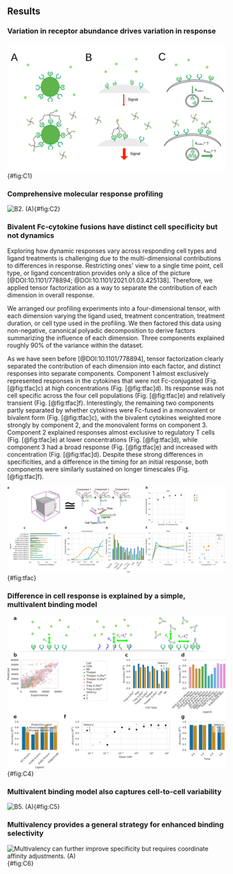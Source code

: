 ## Results

### Variation in receptor abundance drives variation in response

![**Possible effects of bivalent Fc-cytokine formats.**](./output/figureC1.svg){#fig:C1}

### Comprehensive molecular response profiling

![**B2.** (A)](./output/figureC2.svg){#fig:C2}

### Bivalent Fc-cytokine fusions have distinct cell specificity but not dynamics

Exploring how dynamic responses vary across responding cell types and ligand treatments is challenging due to the multi-dimensional contributions to differences in response. Restricting ones' view to a single time point, cell type, or ligand concentration provides only a slice of the picture [@DOI:10.1101/778894; @DOI:10.1101/2021.01.03.425138]. Therefore, we applied tensor factorization as a way to separate the contribution of each dimension in overall response.

We arranged our profiling experiments into a four-dimensional tensor, with each dimension varying the ligand used, treatment concentration, treatment duration, or cell type used in the profiling. We then factored this data using non-negative, canonical polyadic decomposition to derive factors summarizing the influence of each dimension. Three components explained roughly 90% of the variance within the dataset.

As we have seen before [@DOI:10.1101/778894], tensor factorization clearly separated the contribution of each dimension into each factor, and distinct responses into separate components. Component 1 almost exclusively represented responses in the cytokines that were not Fc-conjugated (Fig. [@fig:tfac]c) at high concentrations (Fig. [@fig:tfac]d). Its response was not cell specific across the four cell populations (Fig. [@fig:tfac]e) and relatively transient (Fig. [@fig:tfac]f). Interestingly, the remaining two components partly separated by whether cytokines were Fc-fused in a monovalent or bivalent form (Fig. [@fig:tfac]c), with the bivalent cytokines weighted more strongly by component 2, and the monovalent forms on component 3. Component 2 explained responses almost exclusive to regulatory T cells (Fig. [@fig:tfac]e) at lower concentrations (Fig. [@fig:tfac]d), while component 3 had a broad response (Fig. [@fig:tfac]e) and increased with concentration (Fig. [@fig:tfac]d). Despite these strong differences in specificities, and a difference in the timing for an initial response, both components were similarly sustained on longer timescales (Fig. [@fig:tfac]f).

![**pSTAT5 response varies in a cell type- and treatment-specific manner.** (A)](./output/figureC3.svg){#fig:tfac}

### Difference in cell response is explained by a simple, multivalent binding model

![**Uncertainty propagation accurately quantifies CD25-mediated signaling variation.** (A)](./output/figureC4.svg){#fig:C4}

### Multivalent binding model also captures cell-to-cell variability

![**B5.** (A)](./output/figureC5.svg){#fig:C5}

### Multivalency provides a general strategy for enhanced binding selectivity

![**Multivalency can further improve specificity but requires coordinate affinity adjustments.** (A)](./output/figureC6.svg){#fig:C6}
